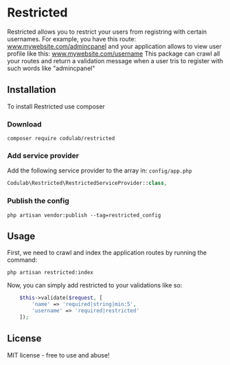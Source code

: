 # Restricted

Restricted allows you to restrict your users from registring with certain usernames.
For example, you have this route: www.mywebsite.com/admincpanel
and your application allows to view user profile like this: www.mywebsite.com/username
This package can crawl all your routes and return a validation message when a user tris to register with such words like "admincpanel"

## Installation

To install Restricted use composer

### Download

```
composer require codulab/restricted
```

### Add service provider

Add the following service provider to the array in: ```config/app.php```

```php
Codulab\Restricted\RestrictedServiceProvider::class,
```

### Publish the config

```
php artisan vendor:publish --tag=restricted_config
```

## Usage

First, we need to crawl and index the application routes by running the command:

```
php artisan restricted:index
```
Now, you can simply add restricted to your validations like so:

```php
    $this->validate($request, [
        'name' => 'required|string|min:5',
        'username' => 'required|restricted'
    ]);
```

## License

MIT license - free to use and abuse!